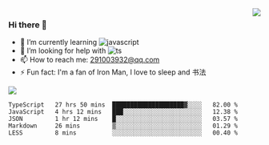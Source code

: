 <img align='right' src='https://github-readme-stats.vercel.app/api?username=niaogege&show_icons=true&theme=radical'/>

### Hi there 👋

- 🌱 I’m currently learning ![javascript](https://img.shields.io/badge/javacript-learn-orange)
- 🤔 I’m looking for help with ![ts](https://img.shields.io/badge/ts-learn-yellow)
- 📫 How to reach me: 291003932@qq.com
- ⚡ Fun fact:  I'm a fan of Iron Man, I love to sleep and 书法

![](https://github-readme-stats.vercel.app/api/top-langs/?username=niaogege&layout=compact)

<!--START_SECTION:waka-->
```text
TypeScript   27 hrs 50 mins  ████████████████████▓░░░░   82.00 % 
JavaScript   4 hrs 12 mins   ███░░░░░░░░░░░░░░░░░░░░░░   12.38 % 
JSON         1 hr 12 mins    █░░░░░░░░░░░░░░░░░░░░░░░░   03.57 % 
Markdown     26 mins         ▒░░░░░░░░░░░░░░░░░░░░░░░░   01.29 % 
LESS         8 mins          ░░░░░░░░░░░░░░░░░░░░░░░░░   00.40 % 
```
<!--END_SECTION:waka-->
